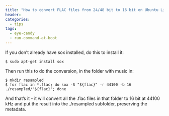 ```yaml
---
title: "How to convert FLAC files from 24/48 bit to 16 bit on Ubuntu Linux"
header:
categories:
  - tips
tags:
  - eye-candy 
  - run-command-at-boot
---
```


If you don’t already have sox installed, do this to install it:
```
$ sudo apt-get install sox
```
Then run this to do the conversion, in the folder with music in:
```
$ mkdir resampled
$ for flac in *.flac; do sox -S "${flac}" -r 44100 -b 16 ./resampled/"${flac}"; done
```
And that’s it - it will convert all the .flac files in that folder to 16 bit at 44100 kHz and put the result into the ./resampled subfolder, preserving the metadata.

